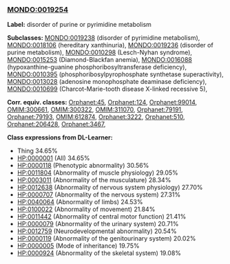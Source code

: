 
### [MONDO:0019254](http://purl.obolibrary.org/obo/MONDO_0019254)
**Label:** disorder of purine or pyrimidine metabolism

**Subclasses:** [MONDO:0019238](http://purl.obolibrary.org/obo/MONDO_0019238) (disorder of pyrimidine metabolism), [MONDO:0018106](http://purl.obolibrary.org/obo/MONDO_0018106) (hereditary xanthinuria), [MONDO:0019236](http://purl.obolibrary.org/obo/MONDO_0019236) (disorder of purine metabolism), [MONDO:0010298](http://purl.obolibrary.org/obo/MONDO_0010298) (Lesch-Nyhan syndrome), [MONDO:0015253](http://purl.obolibrary.org/obo/MONDO_0015253) (Diamond-Blackfan anemia), [MONDO:0016088](http://purl.obolibrary.org/obo/MONDO_0016088) (hypoxanthine-guanine phosphoribosyltransferase deficiency), [MONDO:0010395](http://purl.obolibrary.org/obo/MONDO_0010395) (phosphoribosylpyrophosphate synthetase superactivity), [MONDO:0013028](http://purl.obolibrary.org/obo/MONDO_0013028) (adenosine monophosphate deaminase deficiency), [MONDO:0010699](http://purl.obolibrary.org/obo/MONDO_0010699) (Charcot-Marie-tooth disease X-linked recessive 5), 

**Corr. equiv. classes:** [Orphanet:45](http://www.orpha.net/ORDO/Orphanet_45), [Orphanet:124](http://www.orpha.net/ORDO/Orphanet_124), [Orphanet:99014](http://www.orpha.net/ORDO/Orphanet_99014), [OMIM:300661](http://purl.obolibrary.org/obo/OMIM_300661), [OMIM:300322](http://purl.obolibrary.org/obo/OMIM_300322), [OMIM:311070](http://purl.obolibrary.org/obo/OMIM_311070), [Orphanet:79191](http://www.orpha.net/ORDO/Orphanet_79191), [Orphanet:79193](http://www.orpha.net/ORDO/Orphanet_79193), [OMIM:612874](http://purl.obolibrary.org/obo/OMIM_612874), [Orphanet:3222](http://www.orpha.net/ORDO/Orphanet_3222), [Orphanet:510](http://www.orpha.net/ORDO/Orphanet_510), [Orphanet:206428](http://www.orpha.net/ORDO/Orphanet_206428), [Orphanet:3467](http://www.orpha.net/ORDO/Orphanet_3467), 

**Class expressions from DL-Learner:**

- Thing 34.65%
- [HP:0000001](http://purl.obolibrary.org/obo/HP_0000001) (All) 34.65%
- [HP:0000118](http://purl.obolibrary.org/obo/HP_0000118) (Phenotypic abnormality) 30.56%
- [HP:0011804](http://purl.obolibrary.org/obo/HP_0011804) (Abnormality of muscle physiology) 29.05%
- [HP:0003011](http://purl.obolibrary.org/obo/HP_0003011) (Abnormality of the musculature) 28.34%
- [HP:0012638](http://purl.obolibrary.org/obo/HP_0012638) (Abnormality of nervous system physiology) 27.70%
- [HP:0000707](http://purl.obolibrary.org/obo/HP_0000707) (Abnormality of the nervous system) 27.31%
- [HP:0040064](http://purl.obolibrary.org/obo/HP_0040064) (Abnormality of limbs) 24.53%
- [HP:0100022](http://purl.obolibrary.org/obo/HP_0100022) (Abnormality of movement) 21.84%
- [HP:0011442](http://purl.obolibrary.org/obo/HP_0011442) (Abnormality of central motor function) 21.41%
- [HP:0000079](http://purl.obolibrary.org/obo/HP_0000079) (Abnormality of the urinary system) 20.71%
- [HP:0012759](http://purl.obolibrary.org/obo/HP_0012759) (Neurodevelopmental abnormality) 20.54%
- [HP:0000119](http://purl.obolibrary.org/obo/HP_0000119) (Abnormality of the genitourinary system) 20.02%
- [HP:0000005](http://purl.obolibrary.org/obo/HP_0000005) (Mode of inheritance) 19.75%
- [HP:0000924](http://purl.obolibrary.org/obo/HP_0000924) (Abnormality of the skeletal system) 19.08%


